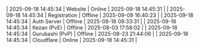 | 2025-09-18 14:45:34 | Website | Online | 2025-09-18 14:45:31 |
| 2025-09-18 14:45:34 | Registration | Offline | 2025-09-09 16:40:23 |
| 2025-09-18 14:45:34 | Auth Server | Offline | 2025-08-18 09:33:31 |
| 2025-09-18 14:45:34 | Kezan (PvE) | Offline | 2025-08-03 17:58:02 |
| 2025-09-18 14:45:34 | Gurubashi (PvP) | Offline | 2025-08-23 21:44:06 |
| 2025-09-18 14:45:34 | Cloudflare | Online | 2025-09-18 14:45:31 |
